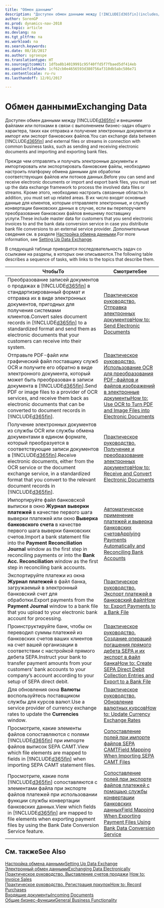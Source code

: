 ```yaml
---
title: "Обмен данными"
description: "Доступен обмен данными между [!INCLUDE[d365fin](includes/d365fin_md.md)] и внешними файлами или потоками в связи с выполнением бизнес-задач общего характера, таких как отправка и получение электронных документов и импорт или экспорт банковских файлов."
author: SorenGP
ms.prod: dynamics-nav-2018
ms.topic: article
ms.devlang: na
ms.tgt_pltfrm: na
ms.workload: na
ms.search.keywords: 
ms.date: 08/18/2017
ms.author: sgroespe
ms.translationtype: HT
ms.sourcegitcommit: 1dfba8b14019991c95f40ffd5f7fbaed5df414eb
ms.openlocfilehash: 1cf62cb0e4656593d380756af310db5abc586e71
ms.contentlocale: ru-ru
ms.lasthandoff: 12/01/2017

---
```

# <a name="exchanging-data"></a><span data-ttu-id="b8fac-103">Обмен данными</span><span class="sxs-lookup"><span data-stu-id="b8fac-103">Exchanging Data</span></span>
<span data-ttu-id="b8fac-104">Доступен обмен данными между [!INCLUDE[d365fin](includes/d365fin_md.md)] и внешними файлами или потоками в связи с выполнением бизнес-задач общего характера, таких как отправка и получение электронных документов и импорт или экспорт банковских файлов.</span><span class="sxs-lookup"><span data-stu-id="b8fac-104">You can exchange data between [!INCLUDE[d365fin](includes/d365fin_md.md)] and external files or streams in connection with common business tasks, such as sending and receiving electronic documents and importing and exporting bank files.</span></span>  

<span data-ttu-id="b8fac-105">Прежде чем отправлять и получать электронные документы и импортировать или экспортировать банковские файлы, необходимо настроить платформу обмена данными для обработки соответствующих файлов или потоков данных.</span><span class="sxs-lookup"><span data-stu-id="b8fac-105">Before you can send and receive electronic documents or import and export bank files, you must set up the data exchange framework to process the involved data files or streams.</span></span> <span data-ttu-id="b8fac-106">Кроме этого, необходимо настроить связанные области.</span><span class="sxs-lookup"><span data-stu-id="b8fac-106">In addition, you must set up related areas.</span></span> <span data-ttu-id="b8fac-107">В их число входят основные данные для клиентов, которым отправляете электронные, и службу конвертации банковских данных в случае, если вы перепоручаете преобразование банковских файлов внешнему поставщику услуги.</span><span class="sxs-lookup"><span data-stu-id="b8fac-107">These include master data for customers that you send electronic invoices to and the bank data conversion service in case you distribute bank file conversions to an external service provider.</span></span> <span data-ttu-id="b8fac-108">Дополнительные сведения см. в разделе [Настройка обмена данными](across-set-up-data-exchange.md).</span><span class="sxs-lookup"><span data-stu-id="b8fac-108">For more information, see [Setting Up Data Exchange](across-set-up-data-exchange.md).</span></span>  

 <span data-ttu-id="b8fac-109">В следующей таблице приводится последовательность задач со ссылками на разделы, в которых они описываются.</span><span class="sxs-lookup"><span data-stu-id="b8fac-109">The following table describes a sequence of tasks, with links to the topics that describe them.</span></span>  

|<span data-ttu-id="b8fac-110">**Чтобы**</span><span class="sxs-lookup"><span data-stu-id="b8fac-110">**To**</span></span>|<span data-ttu-id="b8fac-111">**Смотрите**</span><span class="sxs-lookup"><span data-stu-id="b8fac-111">**See**</span></span>|  
|------------|-------------|  
|<span data-ttu-id="b8fac-112">Преобразование записей документов о продажах в [!INCLUDE[d365fin](includes/d365fin_md.md)] в стандартизированный формат и отправка их в виде электронных документов, пригодных для получения системами клиентов.</span><span class="sxs-lookup"><span data-stu-id="b8fac-112">Convert sales document records in [!INCLUDE[d365fin](includes/d365fin_md.md)] to a standardized format and send them as electronic documents that your customers can receive into their system.</span></span>|[<span data-ttu-id="b8fac-113">Практическое руководство. Отправка электронных документов</span><span class="sxs-lookup"><span data-stu-id="b8fac-113">How to: Send Electronic Documents</span></span>](sales-how-to-send-electronic-documents.md)|  
|<span data-ttu-id="b8fac-114">Отправьте PDF-файл или графический файл поставщику служб OCR и получите его обратно в виде электронного документа, который может быть преобразован в записи документа в [!INCLUDE[d365fin](includes/d365fin_md.md)].</span><span class="sxs-lookup"><span data-stu-id="b8fac-114">Send PDF or image files to a provider of OCR services, and receive them back as electronic documents that can be converted to document records in [!INCLUDE[d365fin](includes/d365fin_md.md)].</span></span>|[<span data-ttu-id="b8fac-115">Практическое руководство. Использование OCR для преобразования PDF-файлов и файлов изображений в электронные документы</span><span class="sxs-lookup"><span data-stu-id="b8fac-115">How to: Use OCR to Turn PDF and Image Files into Electronic Documents</span></span>](across-how-use-ocr-pdf-images-files.md)|  
|<span data-ttu-id="b8fac-116">Получение электронных документов из службы OCR или службы обмена документами в едином формате, который преобразуется в соответствующие записи документов в [!INCLUDE[d365fin](includes/d365fin_md.md)].</span><span class="sxs-lookup"><span data-stu-id="b8fac-116">Receive electronic documents, either from the OCR service or the document exchange service, in a standardized format that you convert to the relevant document records in [!INCLUDE[d365fin](includes/d365fin_md.md)].</span></span>|[<span data-ttu-id="b8fac-117">Практическое руководство. Получение и преобразование электронных документов</span><span class="sxs-lookup"><span data-stu-id="b8fac-117">How to: Receive and Convert Electronic Documents</span></span>](purchasing-how-to-receive-and-convert-electronic-documents.md)|  
|<span data-ttu-id="b8fac-118">Импортируйте файл банковской выписки в окно **Журнал выверки платежей** в качестве первого шага выверки платежей или окно **Выверка банковского счета** в качестве первого шага выверки банковских счетов.</span><span class="sxs-lookup"><span data-stu-id="b8fac-118">Import a bank statement file into the **Payment Reconciliation Journal** window as the first step in reconciling payments or into the **Bank Acc. Reconciliation** window as the first step in reconciling bank accounts.</span></span>|[<span data-ttu-id="b8fac-119">Автоматическое применение платежей и выверка банковских счетов</span><span class="sxs-lookup"><span data-stu-id="b8fac-119">Applying Payments Automatically and Reconciling Bank Accounts</span></span>](receivables-apply-payments-auto-reconcile-bank-accounts.md)|  
|<span data-ttu-id="b8fac-120">Экспортируйте платежи из окна **Журнал платежей** в файл банка, загружаемый в электронный банковский счет для обработки.</span><span class="sxs-lookup"><span data-stu-id="b8fac-120">Export payments from the **Payment Journal** window to a bank file that you upload to your electronic bank account for processing.</span></span>|[<span data-ttu-id="b8fac-121">Практическое руководство. Экспорт платежей в банковский файл</span><span class="sxs-lookup"><span data-stu-id="b8fac-121">How to: Export Payments to a Bank File</span></span>](payables-how-export-payments-bank-file.md)|  
|<span data-ttu-id="b8fac-122">Проинструктируйте банк, чтобы он переводил суммы платежей из банковских счетов ваших клиентов на счет вашей организации в соответствии с настройкой прямого дебета SEPA.</span><span class="sxs-lookup"><span data-stu-id="b8fac-122">Instruct your bank to transfer payment amounts from your customers’ bank accounts to your company’s account according to your setup of SEPA direct debit.</span></span>|[<span data-ttu-id="b8fac-123">Практическое руководство. Создание операций погашения прямого дебета SEPA и их экспорт в файл банка</span><span class="sxs-lookup"><span data-stu-id="b8fac-123">How to: Create SEPA Direct Debit Collection Entries and Export to a Bank File</span></span>](finance-how-create-sepa-direct-debit-collection-entries-export-bank-file.md)|  
|<span data-ttu-id="b8fac-124">Для обновления окна **Валюты** воспользуйтесь поставщиком службы для курсов валют.</span><span class="sxs-lookup"><span data-stu-id="b8fac-124">Use a service provider of currency exchange rates to update the **Currencies** window.</span></span>|[<span data-ttu-id="b8fac-125">Практическое руководство. Обновление валютных курсов</span><span class="sxs-lookup"><span data-stu-id="b8fac-125">How to: Update Currency Exchange Rates</span></span>](finance-how-update-currencies.md)|  
|<span data-ttu-id="b8fac-126">Просмотрите, какие элементы файлов сопоставляются с полями [!INCLUDE[d365fin](includes/d365fin_md.md)] при импорте файлов выписок SEPA CAMT.</span><span class="sxs-lookup"><span data-stu-id="b8fac-126">View which file elements are mapped to fields in [!INCLUDE[d365fin](includes/d365fin_md.md)] when importing SEPA CAMT statement files.</span></span>|[<span data-ttu-id="b8fac-127">Сопоставление полей при импорте файлов SEPA CAMT</span><span class="sxs-lookup"><span data-stu-id="b8fac-127">Field Mapping When Importing SEPA CAMT Files</span></span>](across-field-mapping-when-importing-sepa-camt-files.md)|  
|<span data-ttu-id="b8fac-128">Просмотрите, какие поля [!INCLUDE[d365fin](includes/d365fin_md.md)] сопоставляются с элементами файла при экспорте файлов платежей при использовании функции службы конвертации банковских данных.</span><span class="sxs-lookup"><span data-stu-id="b8fac-128">View which fields in [!INCLUDE[d365fin](includes/d365fin_md.md)] are mapped to file elements when exporting payment files by using the Bank Date Conversion Service feature.</span></span>|[<span data-ttu-id="b8fac-129">Сопоставление полей при экспорте файлов платежей с помощью службы конвертации банковских данных</span><span class="sxs-lookup"><span data-stu-id="b8fac-129">Field Mapping When Exporting Payment Files Using Bank Data Conversion Service</span></span>](across-field-mapping-when-exporting-payment-files-using-bank-data-conversion-service.md)|  

## <a name="see-also"></a><span data-ttu-id="b8fac-130">См. также</span><span class="sxs-lookup"><span data-stu-id="b8fac-130">See Also</span></span>  
[<span data-ttu-id="b8fac-131">Настройка обмена данными</span><span class="sxs-lookup"><span data-stu-id="b8fac-131">Setting Up Data Exchange</span></span>](across-set-up-data-exchange.md)  
[<span data-ttu-id="b8fac-132">Электронный обмен данными</span><span class="sxs-lookup"><span data-stu-id="b8fac-132">Exchanging Data Electronically</span></span>](across-data-exchange.md)  
<span data-ttu-id="b8fac-133">[Практическое руководство. Выставление счетов продажи](sales-how-invoice-sales.md) </span><span class="sxs-lookup"><span data-stu-id="b8fac-133">[How to: Invoice Sales](sales-how-invoice-sales.md) </span></span>  
[<span data-ttu-id="b8fac-134">Практическое руководство. Регистрация покупок</span><span class="sxs-lookup"><span data-stu-id="b8fac-134">How to: Record Purchases</span></span>](purchasing-how-record-purchases.md)  
[<span data-ttu-id="b8fac-135">Входящие документы</span><span class="sxs-lookup"><span data-stu-id="b8fac-135">Incoming Documents</span></span>](across-income-documents.md)  
[<span data-ttu-id="b8fac-136">Общие бизнес-функции</span><span class="sxs-lookup"><span data-stu-id="b8fac-136">General Business Functionality</span></span>](ui-across-business-areas.md)  

